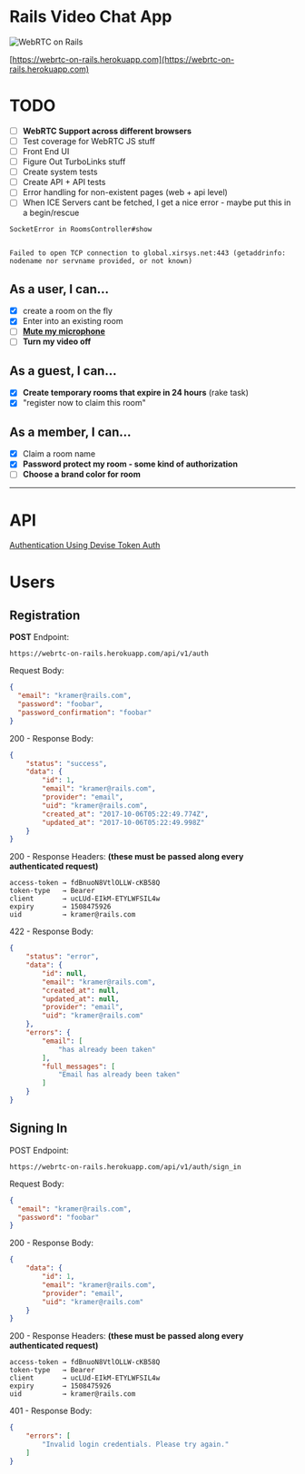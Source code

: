 # Rails Video Chat App

![WebRTC on Rails](https://cdn-images-1.medium.com/max/2000/1*pwyh-wJ4clwB3s4eOXHjqw.jpeg)

[https://webrtc-on-rails.herokuapp.com](https://webrtc-on-rails.herokuapp.com)

# TODO

- [ ] __WebRTC Support across different browsers__
- [ ] Test coverage for WebRTC JS stuff
- [ ] Front End UI
- [ ] Figure Out TurboLinks stuff
- [ ] Create system tests
- [ ] Create API + API tests
- [ ] Error handling for non-existent pages (web + api level)
- [ ] When ICE Servers cant be fetched, I get a nice error - maybe put this in a begin/rescue

```
SocketError in RoomsController#show


Failed to open TCP connection to global.xirsys.net:443 (getaddrinfo: nodename nor servname provided, or not known)

```

## As a user, I can...

- [x] create a room on the fly
- [x] Enter into an existing room
- [ ] __[Mute my microphone](https://stackoverflow.com/questions/35512314/how-to-mute-unmute-mic-in-webrtc)__
- [ ] __Turn my video off__

## As a guest, I can...

- [x] __Create temporary rooms that expire in 24 hours__ (rake task)
- [x] "register now to claim this room"

## As a member, I can...

- [x] Claim a room name
- [x] __Password protect my room - some kind of authorization__
- [ ] __Choose a brand color for room__

---

# API

[Authentication Using Devise Token Auth](https://github.com/lynndylanhurley/devise_token_auth)

# Users

## Registration

__POST__ Endpoint:

```
https://webrtc-on-rails.herokuapp.com/api/v1/auth
```

Request Body:

```json
{
  "email": "kramer@rails.com",
  "password": "foobar",
  "password_confirmation": "foobar"
}
```

200 - Response Body:

```json
{
    "status": "success",
    "data": {
        "id": 1,
        "email": "kramer@rails.com",
        "provider": "email",
        "uid": "kramer@rails.com",
        "created_at": "2017-10-06T05:22:49.774Z",
        "updated_at": "2017-10-06T05:22:49.998Z"
    }
}
```

200 - Response Headers:
__(these must be passed along every authenticated request)__

```
access-token → fdBnuoN8VtlOLLW-cKB58Q
token-type   → Bearer
client       → ucLUd-EIkM-ETYLWFSIL4w
expiry       → 1508475926
uid          → kramer@rails.com
```

422 - Response Body:

```json
{
    "status": "error",
    "data": {
        "id": null,
        "email": "kramer@rails.com",
        "created_at": null,
        "updated_at": null,
        "provider": "email",
        "uid": "kramer@rails.com"
    },
    "errors": {
        "email": [
            "has already been taken"
        ],
        "full_messages": [
            "Email has already been taken"
        ]
    }
}
```

## Signing In

POST Endpoint:

```
https://webrtc-on-rails.herokuapp.com/api/v1/auth/sign_in
```

Request Body:

```json
{
  "email": "kramer@rails.com",
  "password": "foobar"
}
```

200 - Response Body:

```json
{
    "data": {
        "id": 1,
        "email": "kramer@rails.com",
        "provider": "email",
        "uid": "kramer@rails.com"
    }
}
```

200 - Response Headers:
__(these must be passed along every authenticated request)__

```
access-token → fdBnuoN8VtlOLLW-cKB58Q
token-type   → Bearer
client       → ucLUd-EIkM-ETYLWFSIL4w
expiry       → 1508475926
uid          → kramer@rails.com
```

401 - Response Body:

```json
{
    "errors": [
        "Invalid login credentials. Please try again."
    ]
}
```
